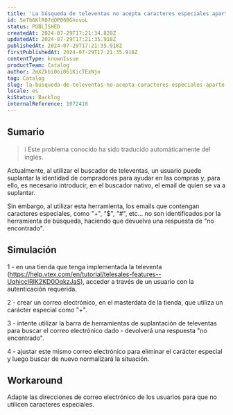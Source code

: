 ```yaml
---
title: 'La búsqueda de televentas no acepta caracteres especiales aparte de "@".'
id: 5eTb6KlR07dOP06BGhovoL
status: PUBLISHED
createdAt: 2024-07-29T17:21:34.828Z
updatedAt: 2024-07-29T17:21:35.918Z
publishedAt: 2024-07-29T17:21:35.918Z
firstPublishedAt: 2024-07-29T17:21:35.918Z
contentType: knownIssue
productTeam: Catalog
author: 2mXZkbi0oi061KicTExNjo
tag: Catalog
slug: la-busqueda-de-televentas-no-acepta-caracteres-especiales-aparte-de
locale: es
kiStatus: Backlog
internalReference: 1072418
---
```


## Sumario

>ℹ️ Este problema conocido ha sido traducido automáticamente del inglés.


Actualmente, al utilizar el buscador de televentas, un usuario puede suplantar la identidad de compradores para ayudar en las compras y, para ello, es necesario introducir, en el buscador nativo, el email de quien se va a suplantar.

Sin embargo, al utilizar esta herramienta, los emails que contengan caracteres especiales, como "+", "$", "#", etc... no son identificados por la herramienta de búsqueda, haciendo que devuelva una respuesta de "no encontrado".


##

## Simulación


1 - en una tienda que tenga implementada la televenta (https://help.vtex.com/en/tutorial/telesales-features--UqhiccIRIK2KD0OqkzJaS), acceder a través de un usuario con la autenticación requerida.

2 - crear un correo electrónico, en el masterdata de la tienda, que utiliza un carácter especial como "+".

3 - intente utilizar la barra de herramientas de suplantación de televentas para buscar el correo electrónico dado - devolverá una respuesta "no encontrado".

4 - ajustar este mismo correo electrónico para eliminar el carácter especial y luego buscar de nuevo normalizará la situación.



## Workaround


Adapte las direcciones de correo electrónico de los usuarios para que no utilicen caracteres especiales.




